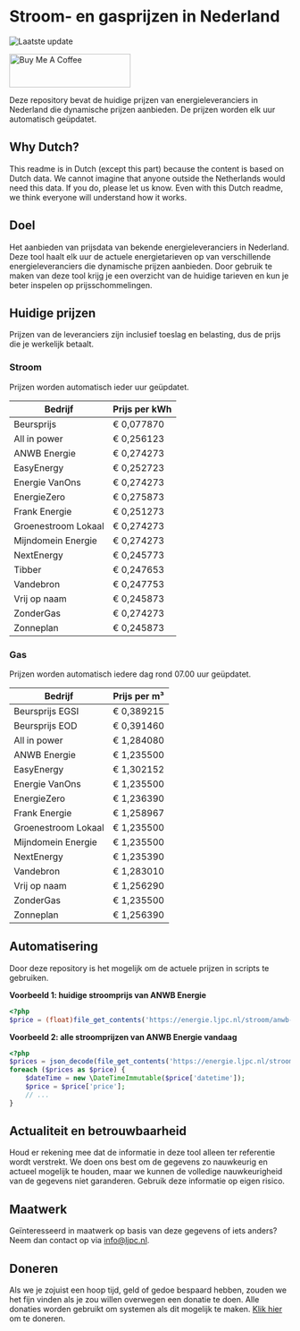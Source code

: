 # Stroom- en gasprijzen in Nederland

![Laatste update](https://img.shields.io/badge/laatste%20update-2024--10--09%2006%3A00%20CET-brightgreen)

<a href="https://www.buymeacoffee.com/Lars-" target="_blank"><img src="https://cdn.buymeacoffee.com/buttons/v2/default-orange.png" alt="Buy Me A Coffee" height="60" style="height: 60px !important;width: 217px !important;" ></a>

Deze repository bevat de huidige prijzen van energieleveranciers in Nederland die dynamische prijzen aanbieden. De prijzen worden elk uur automatisch geüpdatet.

## Why Dutch?

This readme is in Dutch (except this part) because the content is based on Dutch data. We cannot imagine that anyone outside the Netherlands would need this data. If you do, please let us know. Even with this Dutch readme, we think
everyone will understand how it works.

## Doel

Het aanbieden van prijsdata van bekende energieleveranciers in Nederland. Deze tool haalt elk uur de actuele energietarieven op van verschillende energieleveranciers die dynamische prijzen aanbieden. Door gebruik te maken van deze tool
krijg je een overzicht van de huidige tarieven en kun je beter inspelen op prijsschommelingen.

## Huidige prijzen

Prijzen van de leveranciers zijn inclusief toeslag en belasting, dus de prijs die je werkelijk betaalt.

### Stroom

Prijzen worden automatisch ieder uur geüpdatet.

 Bedrijf | Prijs per kWh 
---------|---------------
Beursprijs | € 0,077870
All in power | € 0,256123
ANWB Energie | € 0,274273
EasyEnergy | € 0,252723
Energie VanOns | € 0,274273
EnergieZero | € 0,275873
Frank Energie | € 0,251273
Groenestroom Lokaal | € 0,274273
Mijndomein Energie | € 0,274273
NextEnergy | € 0,245773
Tibber | € 0,247653
Vandebron | € 0,247753
Vrij op naam | € 0,245873
ZonderGas | € 0,274273
Zonneplan | € 0,245873


### Gas

Prijzen worden automatisch iedere dag rond 07.00 uur geüpdatet.

 Bedrijf | Prijs per m³ 
---------|--------------
Beursprijs EGSI | € 0,389215
Beursprijs EOD | € 0,391460
All in power | € 1,284080
ANWB Energie | € 1,235500
EasyEnergy | € 1,302152
Energie VanOns | € 1,235500
EnergieZero | € 1,236390
Frank Energie | € 1,258967
Groenestroom Lokaal | € 1,235500
Mijndomein Energie | € 1,235500
NextEnergy | € 1,235390
Vandebron | € 1,283010
Vrij op naam | € 1,256290
ZonderGas | € 1,235500
Zonneplan | € 1,256390


## Automatisering

Door deze repository is het mogelijk om de actuele prijzen in scripts te gebruiken.

**Voorbeeld 1: huidige stroomprijs van ANWB Energie**

```php
<?php
$price = (float)file_get_contents('https://energie.ljpc.nl/stroom/anwb-energie-nu.txt');

```

**Voorbeeld 2: alle stroomprijzen van ANWB Energie vandaag**

```php
<?php
$prices = json_decode(file_get_contents('https://energie.ljpc.nl/stroom/all-in-power-vandaag.json'),true);
foreach ($prices as $price) {
    $dateTime = new \DateTimeImmutable($price['datetime']);
    $price = $price['price'];
    // ...
}
```

## Actualiteit en betrouwbaarheid

Houd er rekening mee dat de informatie in deze tool alleen ter referentie wordt verstrekt. We doen ons best om de gegevens zo nauwkeurig en actueel mogelijk te houden, maar we kunnen de volledige nauwkeurigheid van de gegevens niet
garanderen. Gebruik deze informatie op eigen risico.

## Maatwerk

Geïnteresseerd in maatwerk op basis van deze gegevens of iets anders? Neem dan contact op
via [info@ljpc.nl](mailto:info@ljpc.nl?subject=Energie%20prijzen).

## Doneren

Als we je zojuist een hoop tijd, geld of gedoe bespaard hebben, zouden we het fijn vinden als je zou willen overwegen een
donatie te doen. Alle donaties worden gebruikt om systemen als dit mogelijk te
maken. [Klik hier](https://www.buymeacoffee.com/Lars-) om te doneren.
